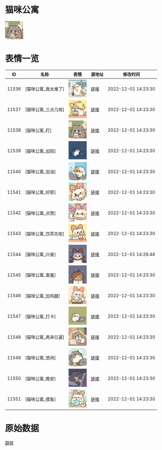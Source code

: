 # 猫咪公寓

<img src="./cover.png" height="60" alt="cover" />

# 表情一览

|ID|名称|表情|源地址|修改时间|
|----|----|----|----|----|
|11536|[猫咪公寓_我太难了]|<img src="./pic/011536_%5B猫咪公寓_我太难了%5D.png" height="60" alt="我太难了"/>|[链接](https://i0.hdslb.com/bfs/garb/item/38cefa7b7b171ddb2850eccfa5802295fa22f39f.png)|2022-12-01 14:23:30|
|11537|[猫咪公寓_三点几啦]|<img src="./pic/011537_%5B猫咪公寓_三点几啦%5D.png" height="60" alt="三点几啦"/>|[链接](https://i0.hdslb.com/bfs/garb/item/b36206dd0dbc7b33048b9ebeb15842c86fb9d749.png)|2022-12-01 14:23:30|
|11538|[猫咪公寓_盯]|<img src="./pic/011538_%5B猫咪公寓_盯%5D.png" height="60" alt="盯"/>|[链接](https://i0.hdslb.com/bfs/garb/item/2efa9400f08905fee04d854ca0ce3a2ccf53625d.png)|2022-12-01 14:23:30|
|11539|[猫咪公寓_加班]|<img src="./pic/011539_%5B猫咪公寓_加班%5D.png" height="60" alt="加班"/>|[链接](https://i0.hdslb.com/bfs/garb/item/4371fd9705d9711cbd89e18851af63778315c577.png)|2022-12-01 14:23:30|
|11540|[猫咪公寓_加油]|<img src="./pic/011540_%5B猫咪公寓_加油%5D.png" height="60" alt="加油"/>|[链接](https://i0.hdslb.com/bfs/garb/item/d2c81946818d94a304f916d5bfff1129dd5a9336.png)|2022-12-01 14:23:30|
|11541|[猫咪公寓_好耶]|<img src="./pic/011541_%5B猫咪公寓_好耶%5D.png" height="60" alt="好耶"/>|[链接](https://i0.hdslb.com/bfs/garb/item/cd175d21120acafa5257a7fb6c0f9138be0f6327.png)|2022-12-01 14:23:30|
|11542|[猫咪公寓_点赞]|<img src="./pic/011542_%5B猫咪公寓_点赞%5D.png" height="60" alt="点赞"/>|[链接](https://i0.hdslb.com/bfs/garb/item/14b8b9d50d3f5a667f530f8059808863b8b67abb.png)|2022-12-01 14:23:30|
|11543|[猫咪公寓_饮茶先啦]|<img src="./pic/011543_%5B猫咪公寓_饮茶先啦%5D.png" height="60" alt="饮茶先啦"/>|[链接](https://i0.hdslb.com/bfs/garb/item/59baacbd8ec1bb67452990bd0299577176d4dd91.png)|2022-12-01 14:23:30|
|11544|[猫咪公寓_兴奋]|<img src="./pic/011544_%5B猫咪公寓_兴奋%5D.png" height="60" alt="兴奋"/>|[链接](https://i0.hdslb.com/bfs/garb/item/25150e2380be2ef460fb6fbbc3b64431fea3b27c.png)|2022-12-01 14:28:48|
|11545|[猫咪公寓_害羞]|<img src="./pic/011545_%5B猫咪公寓_害羞%5D.png" height="60" alt="害羞"/>|[链接](https://i0.hdslb.com/bfs/garb/item/592c767bf4e490e1245655dcabd9a1bc4bba7c80.png)|2022-12-01 14:23:30|
|11546|[猫咪公寓_加鸡腿]|<img src="./pic/011546_%5B猫咪公寓_加鸡腿%5D.png" height="60" alt="加鸡腿"/>|[链接](https://i0.hdslb.com/bfs/garb/item/a64e6209bab851d7c3def638bc84c40d5c321484.png)|2022-12-01 14:23:30|
|11547|[猫咪公寓_打卡]|<img src="./pic/011547_%5B猫咪公寓_打卡%5D.png" height="60" alt="打卡"/>|[链接](https://i0.hdslb.com/bfs/garb/item/70807b580a6bcadadb664fc1bab31a0eb562389e.png)|2022-12-01 14:23:30|
|11548|[猫咪公寓_再来亿遍]|<img src="./pic/011548_%5B猫咪公寓_再来亿遍%5D.png" height="60" alt="再来亿遍"/>|[链接](https://i0.hdslb.com/bfs/garb/item/9ece9833ae1d47fee93da236542fadc755845d8b.png)|2022-12-01 14:23:30|
|11549|[猫咪公寓_悠闲]|<img src="./pic/011549_%5B猫咪公寓_悠闲%5D.png" height="60" alt="悠闲"/>|[链接](https://i0.hdslb.com/bfs/garb/item/3552c9d1c0df97765ad90b4c347f1314f7a1222c.png)|2022-12-01 14:23:30|
|11550|[猫咪公寓_晚安]|<img src="./pic/011550_%5B猫咪公寓_晚安%5D.png" height="60" alt="晚安"/>|[链接](https://i0.hdslb.com/bfs/garb/item/8253fb9a64b303d86bde9ed006912c4a04f68368.png)|2022-12-01 14:23:30|
|11551|[猫咪公寓_摸鱼]|<img src="./pic/011551_%5B猫咪公寓_摸鱼%5D.png" height="60" alt="摸鱼"/>|[链接](https://i0.hdslb.com/bfs/garb/item/8b35435a215605daab3a196a0f57e54f49774748.png)|2022-12-01 14:23:30|

# 原始数据

[跳转](./raw.json)

